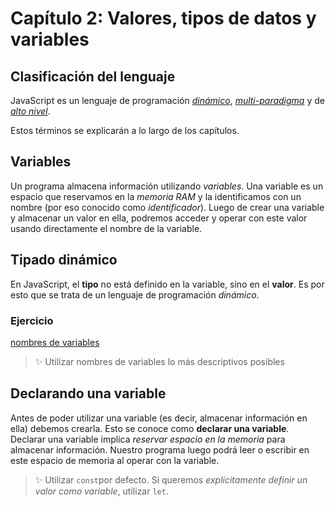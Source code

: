 # Capítulo 2: Valores, tipos de datos y variables 

## Clasificación del lenguaje

JavaScript es un lenguaje de programación _[dinámico](https://en.wikipedia.org/wiki/Dynamic_programming_language)_, _[multi-paradigma](https://en.wikipedia.org/wiki/Programming_paradigm#Multi-paradigm)_ y de _[alto nivel](https://en.wikipedia.org/wiki/High-level_programming_language)_.

Estos términos se explicarán a lo largo de los capítulos.

## Variables

Un programa almacena información utilizando _variables_. Una variable es un espacio que reservamos en la _memoria RAM_ y la identificamos con un nombre (por eso conocido como _identificador_). Luego de crear una variable y almacenar un valor en ella, podremos acceder y operar con este valor usando directamente el nombre de la variable.

## Tipado dinámico

En JavaScript, el **tipo** no está definido en la variable, sino en el **valor**. Es por esto que se trata de un lenguaje de programación _dinámico_. 

### Ejercicio

[nombres de variables](http://www.asmarterwaytolearn.com/js/4.html)  

> ✨ Utilizar nombres de variables lo más descriptivos posibles

## Declarando una variable

Antes de poder utilizar una variable (es decir, almacenar información en ella) debemos crearla. Esto se conoce como **declarar una variable**. Declarar una variable implica *reservar espacio en la memoria* para almacenar información. Nuestro programa luego podrá leer o escribir en este espacio de memoria al operar con la variable.

> ✨ Utilizar `const`por defecto. Si queremos *explícitamente definir un valor como variable*, utilizar `let`.

